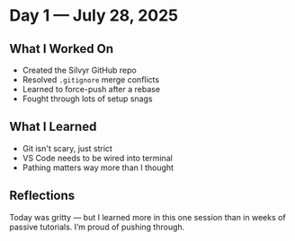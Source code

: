 # Day 1 — July 28, 2025

## What I Worked On
- Created the Silvyr GitHub repo
- Resolved `.gitignore` merge conflicts
- Learned to force-push after a rebase
- Fought through lots of setup snags

## What I Learned
- Git isn't scary, just strict
- VS Code needs to be wired into terminal
- Pathing matters way more than I thought

## Reflections
Today was gritty — but I learned more in this one session than in weeks of passive tutorials. I’m proud of pushing through.
